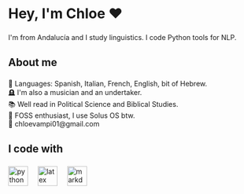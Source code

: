 <h1 align="left">Hey, I'm Chloe ♥️</h1>

###

<p align="left">I'm from Andalucía and I study linguistics. I code Python tools for NLP.</p>

###

<h2 align="left">About me</h2>

###

<p align="left">🤟 Languages: Spanish, Italian, French, English, bit of Hebrew.<br>🪦 I'm also a musician and an undertaker.<br>📚 Well read in Political Science and Biblical Studies.<br>🐂 FOSS enthusiast, I use Solus OS btw.<br>📧 chloevampi01@gmail.com</p>

###

<h2 align="left">I code with</h2>

###

<div align="left">
  <img src="https://cdn.jsdelivr.net/gh/devicons/devicon/icons/python/python-original.svg" height="40" alt="python logo"  />
  <img width="12" />
  <img src="https://cdn.jsdelivr.net/gh/devicons/devicon/icons/latex/latex-original.svg" height="40" alt="latex logo"  />
  <img width="12" />
  <img src="https://cdn.jsdelivr.net/gh/devicons/devicon/icons/markdown/markdown-original.svg" height="40" alt="markdown logo"  />
</div>

###
